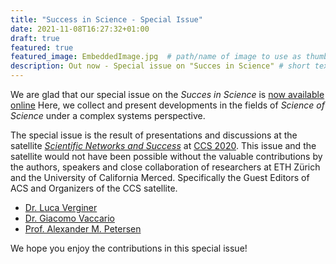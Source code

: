 ```yaml
---
title: "Success in Science - Special Issue"
date: 2021-11-08T16:27:32+01:00
draft: true
featured: true
featured_image: EmbeddedImage.jpg  # path/name of image to use as thumbnail
description: Out now - Special issue on "Succes in Science" # short text, used in cards and for previews
---
```


We are glad that our special issue on the *Succes in Science* is [now available online][1]
Here, we collect and present developments in the fields of *Science of Science* under a complex systems perspective.

The special issue is the result of presentations and discussions at the satellite [*Scientific Networks and Success*][2] at [CCS 2020][3].
This issue and the satellite would not have been possible without the valuable contributions by the authors, speakers and close collaboration of researchers at ETH Zürich and the University of California Merced.
Specifically the Guest Editors of ACS and Organizers of the CCS satellite.

- [Dr. Luca Verginer](/team/luca_verginer)
- [Dr. Giacomo Vaccario](/team/giacomo_vaccario)
- [Prof. Alexander M. Petersen](http://physics.bu.edu/~amp17/)

We hope you enjoy the contributions in this special issue!


[1]: http://acs.link
[2]: https://sites.google.com/verginer.eu/ccs2020/home
[3]: http://ccs2020.web.auth.gr